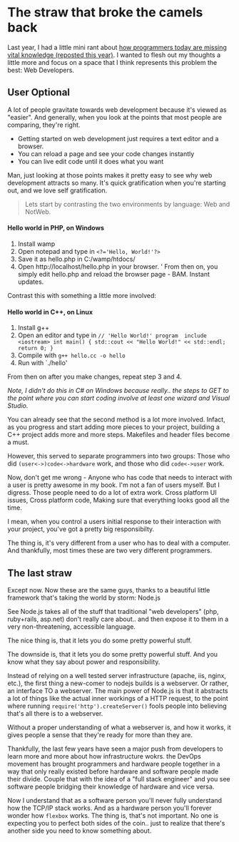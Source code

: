 # The straw that broke the camels back
Last year, I had a little mini rant about [how programmers today are missing vital knowledge (reposted this year)](http://xangelo.ca/2014/03/06/anachronistic-programming/). I wanted to flesh out my thoughts a little more and focus on a space that I think represents this problem the best: Web Developers.

## User Optional
A lot of people gravitate towards web development because it's viewed as "easier". And generally, when you look at the points that most people are comparing, they're right. 

- Getting started on web development just requires a text  editor and a browser.
- You can reload a page and see your code changes instantly
- You can live edit code until it does what you want

Man, just looking at those points makes it pretty easy to see why web development attracts so many. It's quick gratification when you're starting out, and we love self gratification. 

> Lets start by contrasting the two environments by language: Web and NotWeb.

#### Hello world in PHP, on Windows

1. Install wamp
2. Open notepad and type in `<?='Hello, World!'?>`
3. Save it as hello.php in C:/wamp/htdocs/
4. Open http://localhost/hello.php in your browser.
'
From then on, you simply edit hello.php and reload the browser page - BAM. Instant updates.

Contrast this with something a little more involved:

#### Hello world in C++, on Linux

1. Install g++
2. Open an editor and type in
``// 'Hello World!' program 
    include <iostream>
int main()
{
    std::cout << "Hello World!" << std::endl;
    return 0;
}
``
3. Compile with `g++ hello.cc -o hello`
4. Run with `./hello'

From then on after you make changes, repeat step 3 and 4.

*Note, I didn't do this in C# on Windows because really.. the steps to GET to the point where you can start coding involve at least one wizard and Visual Studio.*

You can already see that the second method is a lot more involved. Infact, as you progress and start adding more pieces to your project, building a C++ project adds more and more steps. Makefiles and header files become a must.

However, this served to separate programmers into two groups: Those who did `(user<->)code<->hardware` work, and those who did `code<->user` work. 

Now, don't get me wrong - Anyone who has code that needs to interact with a user is pretty awesome in my book. I'm not a fan of users myself. But I digress. Those people need to do a lot of extra work. Cross platform UI issues, Cross platform code, Making sure that everything looks good all the time. 

I mean, when you control a users initial response to their interaction with your project, you've got a pretty big responsibilty. 

The thing is, it's very different from a user who has to deal with a computer. And thankfully, most times these are two very different programmers.

## The last straw
Except now. Now these are the same guys, thanks to a beautiful little framework that's taking the world by storm: Node.js

See Node.js takes all of the stuff that traditional "web developers" (php, ruby+rails, asp.net) don't really care about.. and then expose it to them in a very non-threatening, accessible language. 

The nice thing is, that it lets you do some pretty powerful stuff.

The downside is, that it lets you do some pretty powerful stuff. And you know what they say about power and responsibility.

Instead of relying on a well tested server infrastructure (apache, iis, nginx, etc.), the first thing a new-comer to nodejs builds is a webserver. Or rather, an interface TO a webserver. The main power of Node.js is that it abstracts a lot of things like the actual inner workings of a HTTP request, to the point where running `require('http').createServer()` fools people into believing that's all there is to a webserver.

Without a proper understanding of what a webserver is, and how it works, it gives people a sense that they're ready for more than they are.

Thankfully, the last few years have seen a major push from developers to learn more and more about how infrastructure wokrs. the DevOps movement has brought programmers and hardware people together in a way that only really existed before hardware and software people made their divide. Couple that with the idea of a "full stack engineer" and you see software people bridging their knowledge of hardware and vice versa. 

Now I understand that as a software person you'll never fully understand how the TCP/IP stack works. And as a hardware person you'll forever wonder how `flexbox` works. The thing is, that's not important. No one is expecting you to perfect both sides of the coin.. just to realize that there's another side you need to know something about.
